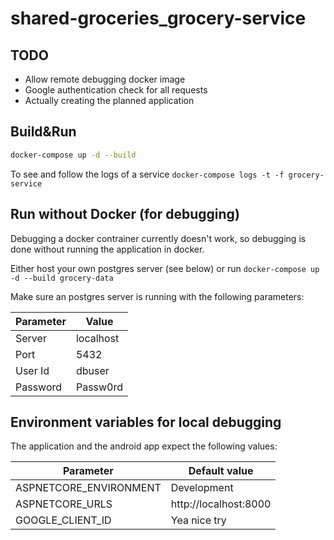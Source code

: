 # shared-groceries_grocery-service

## TODO

- Allow remote debugging docker image
- Google authentication check for all requests
- Actually creating the planned application

## Build&Run

```bash
docker-compose up -d --build
```

To see and follow the logs of a service `docker-compose logs -t -f grocery-service`

## Run without Docker (for debugging)

Debugging a docker contrainer currently doesn't work, so debugging is done without running the application in docker.

Either host your own postgres server (see below) or run `docker-compose up -d --build grocery-data`

Make sure an postgres server is running with the following parameters:

| Parameter | Value     |
| --------- | --------- |
| Server    | localhost |
| Port      | 5432      |
| User Id   | dbuser    |
| Password  | Passw0rd  |

## Environment variables for local debugging

The application and the android app expect the following values:

| Parameter              | Default value         |
| ---------------------- | --------------------- |
| ASPNETCORE_ENVIRONMENT | Development           |
| ASPNETCORE_URLS        | http://localhost:8000 |
| GOOGLE_CLIENT_ID       | Yea nice try          |
